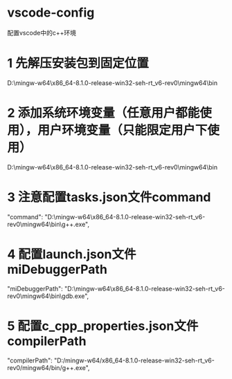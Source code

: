 # vscode-config
配置vscode中的c++环境
# 1 先解压安装包到固定位置
D:\mingw-w64\x86_64-8.1.0-release-win32-seh-rt_v6-rev0\mingw64\bin
# 2 添加系统环境变量（任意用户都能使用），用户环境变量（只能限定用户下使用）
D:\mingw-w64\x86_64-8.1.0-release-win32-seh-rt_v6-rev0\mingw64\bin
# 3 注意配置tasks.json文件command
"command": "D:\\mingw-w64\\x86_64-8.1.0-release-win32-seh-rt_v6-rev0\\mingw64\\bin\\g++.exe",
# 4 配置launch.json文件miDebuggerPath
"miDebuggerPath": "D:\\mingw-w64\\x86_64-8.1.0-release-win32-seh-rt_v6-rev0\\mingw64\\bin\\gdb.exe",
# 5 配置c_cpp_properties.json文件compilerPath
"compilerPath": "D:/mingw-w64/x86_64-8.1.0-release-win32-seh-rt_v6-rev0/mingw64/bin/g++.exe",
